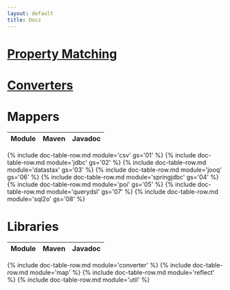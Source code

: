 ```yaml
---
layout: default
title: Docs
---
```


# [Property Matching](0201-property-mapping.html)

# [Converters](0202-converters.html)
# Mappers

| Module | Maven | Javadoc |
|----|---:|---:|
{% include doc-table-row.md module='csv' gs='01' %}
{% include doc-table-row.md module='jdbc' gs='02' %}
{% include doc-table-row.md module='datastax' gs='03' %}
{% include doc-table-row.md module='jooq' gs='06' %}
{% include doc-table-row.md module='springjdbc' gs='04' %}
{% include doc-table-row.md module='poi' gs='05' %}
{% include doc-table-row.md module='querydsl' gs='07' %}
{% include doc-table-row.md module='sql2o' gs='08' %}

# Libraries

|Module|Maven|Javadoc|
|----|---|---|
{% include doc-table-row.md module='converter' %}
{% include doc-table-row.md module='map' %}
{% include doc-table-row.md module='reflect' %}
{% include doc-table-row.md module='util' %}



 
 
 


 
